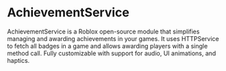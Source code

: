 # AchievementService
AchievementService is a Roblox open-source module that simplifies managing and awarding achievements in your games. It uses HTTPService to fetch all badges in a game and allows awarding players with a single method call. Fully customizable with support for audio, UI animations, and haptics.
